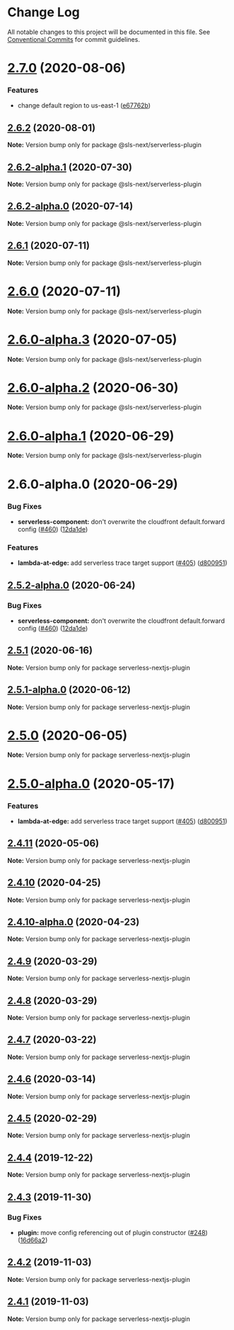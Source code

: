 # Change Log

All notable changes to this project will be documented in this file.
See [Conventional Commits](https://conventionalcommits.org) for commit guidelines.

# [2.7.0](https://github.com/danielcondemarin/serverless-next.js/compare/@sls-next/serverless-plugin@2.6.2...@sls-next/serverless-plugin@2.7.0) (2020-08-06)

### Features

- change default region to us-east-1 ([e67762b](https://github.com/danielcondemarin/serverless-next.js/commit/e67762b1b177c37e975521dc976c0c5b8aff1bf9))

## [2.6.2](https://github.com/danielcondemarin/serverless-next.js/compare/@sls-next/serverless-plugin@2.6.2-alpha.1...@sls-next/serverless-plugin@2.6.2) (2020-08-01)

**Note:** Version bump only for package @sls-next/serverless-plugin

## [2.6.2-alpha.1](https://github.com/danielcondemarin/serverless-next.js/compare/@sls-next/serverless-plugin@2.6.2-alpha.0...@sls-next/serverless-plugin@2.6.2-alpha.1) (2020-07-30)

**Note:** Version bump only for package @sls-next/serverless-plugin

## [2.6.2-alpha.0](https://github.com/danielcondemarin/serverless-next.js/compare/@sls-next/serverless-plugin@2.6.1...@sls-next/serverless-plugin@2.6.2-alpha.0) (2020-07-14)

**Note:** Version bump only for package @sls-next/serverless-plugin

## [2.6.1](https://github.com/danielcondemarin/serverless-next.js/compare/@sls-next/serverless-plugin@2.6.0...@sls-next/serverless-plugin@2.6.1) (2020-07-11)

**Note:** Version bump only for package @sls-next/serverless-plugin

# [2.6.0](https://github.com/danielcondemarin/serverless-next.js/compare/@sls-next/serverless-plugin@2.6.0-alpha.3...@sls-next/serverless-plugin@2.6.0) (2020-07-11)

**Note:** Version bump only for package @sls-next/serverless-plugin

# [2.6.0-alpha.3](https://github.com/danielcondemarin/serverless-next.js/compare/@sls-next/serverless-plugin@2.6.0-alpha.2...@sls-next/serverless-plugin@2.6.0-alpha.3) (2020-07-05)

**Note:** Version bump only for package @sls-next/serverless-plugin

# [2.6.0-alpha.2](https://github.com/danielcondemarin/serverless-next.js/compare/@sls-next/serverless-plugin@2.6.0-alpha.1...@sls-next/serverless-plugin@2.6.0-alpha.2) (2020-06-30)

**Note:** Version bump only for package @sls-next/serverless-plugin

# [2.6.0-alpha.1](https://github.com/danielcondemarin/serverless-next.js/compare/@sls-next/serverless-plugin@2.6.0-alpha.0...@sls-next/serverless-plugin@2.6.0-alpha.1) (2020-06-29)

**Note:** Version bump only for package @sls-next/serverless-plugin

# 2.6.0-alpha.0 (2020-06-29)

### Bug Fixes

- **serverless-component:** don't overwrite the cloudfront default.forward config ([#460](https://github.com/danielcondemarin/serverless-next.js/issues/460)) ([12da1de](https://github.com/danielcondemarin/serverless-next.js/commit/12da1de31855b68b9addef801ec21dffd3202a21))

### Features

- **lambda-at-edge:** add serverless trace target support ([#405](https://github.com/danielcondemarin/serverless-next.js/issues/405)) ([d800951](https://github.com/danielcondemarin/serverless-next.js/commit/d800951673474965c386ab94b2d8db18790099f7))

## [2.5.2-alpha.0](https://github.com/danielcondemarin/serverless-next.js/compare/serverless-nextjs-plugin@2.5.1...serverless-nextjs-plugin@2.5.2-alpha.0) (2020-06-24)

### Bug Fixes

- **serverless-component:** don't overwrite the cloudfront default.forward config ([#460](https://github.com/danielcondemarin/serverless-next.js/issues/460)) ([12da1de](https://github.com/danielcondemarin/serverless-next.js/commit/12da1de31855b68b9addef801ec21dffd3202a21))

## [2.5.1](https://github.com/danielcondemarin/serverless-next.js/compare/serverless-nextjs-plugin@2.5.1-alpha.0...serverless-nextjs-plugin@2.5.1) (2020-06-16)

**Note:** Version bump only for package serverless-nextjs-plugin

## [2.5.1-alpha.0](https://github.com/danielcondemarin/serverless-next.js/compare/serverless-nextjs-plugin@2.5.0...serverless-nextjs-plugin@2.5.1-alpha.0) (2020-06-12)

**Note:** Version bump only for package serverless-nextjs-plugin

# [2.5.0](https://github.com/danielcondemarin/serverless-next.js/compare/serverless-nextjs-plugin@2.5.0-alpha.0...serverless-nextjs-plugin@2.5.0) (2020-06-05)

**Note:** Version bump only for package serverless-nextjs-plugin

# [2.5.0-alpha.0](https://github.com/danielcondemarin/serverless-next.js/compare/serverless-nextjs-plugin@2.4.11...serverless-nextjs-plugin@2.5.0-alpha.0) (2020-05-17)

### Features

- **lambda-at-edge:** add serverless trace target support ([#405](https://github.com/danielcondemarin/serverless-next.js/issues/405)) ([d800951](https://github.com/danielcondemarin/serverless-next.js/commit/d800951673474965c386ab94b2d8db18790099f7))

## [2.4.11](https://github.com/danielcondemarin/serverless-next.js/compare/serverless-nextjs-plugin@2.4.10...serverless-nextjs-plugin@2.4.11) (2020-05-06)

**Note:** Version bump only for package serverless-nextjs-plugin

## [2.4.10](https://github.com/danielcondemarin/serverless-next.js/compare/serverless-nextjs-plugin@2.4.10-alpha.0...serverless-nextjs-plugin@2.4.10) (2020-04-25)

**Note:** Version bump only for package serverless-nextjs-plugin

## [2.4.10-alpha.0](https://github.com/danielcondemarin/serverless-next.js/compare/serverless-nextjs-plugin@2.4.9...serverless-nextjs-plugin@2.4.10-alpha.0) (2020-04-23)

**Note:** Version bump only for package serverless-nextjs-plugin

## [2.4.9](https://github.com/danielcondemarin/serverless-nextjs-plugin/compare/serverless-nextjs-plugin@2.4.8...serverless-nextjs-plugin@2.4.9) (2020-03-29)

**Note:** Version bump only for package serverless-nextjs-plugin

## [2.4.8](https://github.com/danielcondemarin/serverless-nextjs-plugin/compare/serverless-nextjs-plugin@2.4.7...serverless-nextjs-plugin@2.4.8) (2020-03-29)

**Note:** Version bump only for package serverless-nextjs-plugin

## [2.4.7](https://github.com/danielcondemarin/serverless-nextjs-plugin/compare/serverless-nextjs-plugin@2.4.6...serverless-nextjs-plugin@2.4.7) (2020-03-22)

**Note:** Version bump only for package serverless-nextjs-plugin

## [2.4.6](https://github.com/danielcondemarin/serverless-nextjs-plugin/compare/serverless-nextjs-plugin@2.4.5...serverless-nextjs-plugin@2.4.6) (2020-03-14)

**Note:** Version bump only for package serverless-nextjs-plugin

## [2.4.5](https://github.com/danielcondemarin/serverless-nextjs-plugin/compare/serverless-nextjs-plugin@2.4.4...serverless-nextjs-plugin@2.4.5) (2020-02-29)

**Note:** Version bump only for package serverless-nextjs-plugin

## [2.4.4](https://github.com/danielcondemarin/serverless-nextjs-plugin/compare/serverless-nextjs-plugin@2.4.3...serverless-nextjs-plugin@2.4.4) (2019-12-22)

**Note:** Version bump only for package serverless-nextjs-plugin

## [2.4.3](https://github.com/danielcondemarin/serverless-nextjs-plugin/compare/serverless-nextjs-plugin@2.4.2...serverless-nextjs-plugin@2.4.3) (2019-11-30)

### Bug Fixes

- **plugin:** move config referencing out of plugin constructor ([#248](https://github.com/danielcondemarin/serverless-nextjs-plugin/issues/248)) ([16d66a2](https://github.com/danielcondemarin/serverless-nextjs-plugin/commit/16d66a209a47adf799f8ac1ca8efb6cc7a38e68f))

## [2.4.2](https://github.com/danielcondemarin/serverless-nextjs-plugin/compare/serverless-nextjs-plugin@2.4.1...serverless-nextjs-plugin@2.4.2) (2019-11-03)

**Note:** Version bump only for package serverless-nextjs-plugin

## [2.4.1](https://github.com/danielcondemarin/serverless-nextjs-plugin/compare/serverless-nextjs-plugin@2.4.0...serverless-nextjs-plugin@2.4.1) (2019-11-03)

**Note:** Version bump only for package serverless-nextjs-plugin
